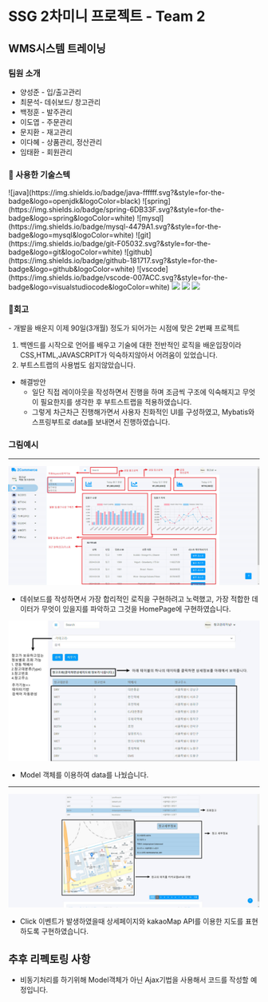 <h1>SSG 2차미니 프로젝트 - Team 2</h1>

<h2>WMS시스템 트레이닝</h2>

<h3>팀원 소개</h3>
<ul>
  <li>양성준 - 입/출고관리</li>
  <li>최문석- 데쉬보드/ 창고관리 </li>
  <li>백정훈 - 발주관리</li>
  <li>이도엽 - 주문관리</li>
  <li>문지환 - 재고관리</li>
  <li>이다혜 - 상품관리, 정산관리</li>
  <li>임태환 - 회원관리</li>
</ul>

<h3>🦾 사용한 기술스텍</h3>
![java](https://img.shields.io/badge/java-ffffff.svg?&style=for-the-badge&logo=openjdk&logoColor=black)
![spring](https://img.shields.io/badge/spring-6DB33F.svg?&style=for-the-badge&logo=spring&logoColor=white)
![mysql](https://img.shields.io/badge/mysql-4479A1.svg?&style=for-the-badge&logo=mysql&logoColor=white)
![git](https://img.shields.io/badge/git-F05032.svg?&style=for-the-badge&logo=git&logoColor=white)
![github](https://img.shields.io/badge/github-181717.svg?&style=for-the-badge&logo=github&logoColor=white)
![vscode](https://img.shields.io/badge/vscode-007ACC.svg?&style=for-the-badge&logo=visualstudiocode&logoColor=white)
<img src="https://img.shields.io/badge/css-1572B6?style=for-the-badge&logo=css3&logoColor=white">
<img src="https://img.shields.io/badge/javascript-F7DF1E?style=for-the-badge&logo=javascript&logoColor=black">
<img src="https://img.shields.io/badge/html5-E34F26?style=for-the-badge&logo=html5&logoColor=white">

<h3>📖회고</h3>
- 개발을 배운지 이제 90일(3개월) 정도가 되어가는 시점에 맞은 2번째 프로젝트

1. 백엔드를 시작으로 언어를 배우고 기술에 대한 전반적인 로직을 배운입장이라 CSS,HTML,JAVASCRPIT가 익숙하지않아서 어려움이 있었습니다.
2. 부트스트랩의 사용법도 쉽지않았습니다.
- 해결방안
    - 일단 직접 레이아웃을 작성하면서 진행을 하며 조금씩 구조에 익숙해지고 무엇이 필요한지를 생각한 후 부트스트랩을 적용하였습니다. 
    - 그렇게 차근차근 진행해가면서 사용자 친화적인 UI를 구성하였고, Mybatis와 스프링부트로 data를 보내면서 진행하였습니다.
    
### 그림예시

--- 
![img](image/홈화면.png)

- 데쉬보드를 작성하면서 가장 합리적인 로직을 구현하려고 노력했고, 가장 적합한 데이터가 무엇이 있을지를 파악하고 그것을 HomePage에 구현하였습니다.

![img](image/창고관리1.jpg)
- Model 객체를 이용하여 data를 나눴습니다.
---
![img](image/창고관리2.jpg)
- Click 이벤트가 발생하였을때 상세페이지와 kakaoMap API를 이용한 지도를 표현하도록 구현하였습니다.

## 추후 리펙토링 사항 

- 비동기처리를 하기위해 Model객체가 아닌 Ajax기법을 사용해서 코드를 작성할 예정입니다. 
